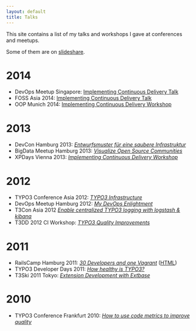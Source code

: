 ```yaml
---
layout: default
title: Talks
---
```


This site contains a list of my talks and workshops I gave at conferences and meetups.

Some of them are on [slideshare](http://de.slideshare.net/ctrabold).

# 2014

- DevOps Meetup Singapore: [Implementing Continuous Delivery Talk](http://www.meetup.com/devops-singapore/events/168709362/)
- FOSS Asia 2014: [Implementing Continuous Delivery Talk](http://fossasia.org/sites/default/files/FOSSASIA%202014%20Schedule.pdf)
- OOP Munich 2014: [Implementing Continuous Delivery Workshop](http://www.oop-konferenz.de/nc/oop2014/konferenz/konferenzprogramm/conference-detail/continuous-delivery-implementieren.html)

# 2013

- DevCon Hamburg 2013: [_Entwurfsmuster für eine saubere Infrastruktur_](http://www.codetalks.de/session_post/entwurfsmuster-fuer-eine-saubere-infrastruktur)
- BigData Meetup Hamburg 2013: [_Visualize Open Source Communities_](http://christian-trabold.de/workshop-2013_big_data_HH/)
- XPDays Vienna 2013: [_Implementing Continuous Delivery Workshop_](http://xp2013.org/program/workshops-and-tutorials/implementing-continuous-delivery/)

# 2012

- TYPO3 Conference Asia 2012: [_TYPO3 Infrastructure_](http://www.slideshare.net/ctrabold/typo3-infrastructure)
- DevOps Meetup Hamburg 2012: [_My DevOps Enlightment_](http://christian-trabold.de/workshop-2013_my-devops-enlightment_HH/)
- T3Con Asia 2012 [_Enable centralized TYPO3 logging with logstash & kibana_](http://christian-trabold.de/workshop-2012_t3con-asia-logging/)
- T3DD 2012 CI Workshop: [_TYPO3 Quality Improvements_](http://christian-trabold.de/workshop-2012_t3dd_ci/)

# 2011

- RailsCamp Hamburg 2011: [_30 Developers and one Vagrant_](http://www.slideshare.net/ctrabold/2011-1029-ctraboldrailscamphh) ([HTML](http://christian-trabold.de/workshop-2011_rchh-vagrant))
- TYPO3 Developer Days 2011: [_How healthy is TYPO3?_](http://www.slideshare.net/ctrabold/how-healthy-is-typo3-8534896)
- T3Ski 2011 Tokyo: [_Extension Development with Extbase_](http://www.slideshare.net/ctrabold/t3ski11-slides-unmiffyfied)

# 2010

- TYPO3 Conference Frankfurt 2010: [_How to use code metrics to improve quality_](http://www.slideshare.net/ctrabold/how-to-improve-the-quality-of-your-typo3-extensions)
